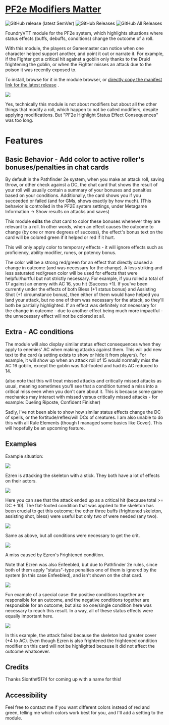 # [PF2e Modifiers Matter](https://foundryvtt.com/packages/pf2e-modifiers-matter/)

![GitHub release (latest SemVer)](https://img.shields.io/github/v/release/itamarcu/pf2e-modifiers-matter?style=for-the-badge)
![GitHub Releases](https://img.shields.io/github/downloads/itamarcu/pf2e-modifiers-matter/latest/total?style=for-the-badge)
![GitHub All Releases](https://img.shields.io/github/downloads/itamarcu/pf2e-modifiers-matter/total?style=for-the-badge&label=Downloads+total)

FoundryVTT module for the PF2e system, which highlights situations where status effects (buffs, debuffs, conditions)
change the outcome of a roll.

With this module, the players or Gamemaster can notice when one character helped support another, and point it out or
narrate it. For example, if the Fighter got a critical hit against a goblin only thanks to the Druid frightening the
goblin, or when the Fighter misses an attack due to the poison it was recently exposed to.

To install, browse for it in the module browser,
or [directly copy the manifest link for the latest release](https://github.com/itamarcu/pf2e-modifiers-matter/releases/latest/download/module.json)
.

![](metadata/example_0.png)

Yes, technically this module is not about modifiers but about all the other things that modify a roll, which happen to
not be called modifiers, despite applying modifications. But "PF2e Highlight Status Effect Consequences" was too long.

# Features

## Basic Behavior - Add color to active roller's bonuses/penalties in chat cards

By default in the Pathfinder 2e system, when you make an attack roll, saving throw, or other check against a DC, the
chat card that shows the result of your roll will usually contain a summary of your bonuses and penalties based on your
conditions. Additionally, the card shows you if you succeeded or failed (and for GMs, shows exactly by how much). (This 
behavior is controlled in the PF2E system settings, under Metagame Information -> Show results on attacks and saves)

This module **edits** the chat card to color these bonuses whenever they are relevant to a roll. In other words, when an
effect causes the outcome to change (by one or more degrees of success), the effect's bonus text on the card will be
colored green if it helped or red if it hurt.

This will only apply color to temporary effects - it will ignore effects such as proficiency, ability modifier, runes,
or potency bonus.

The color will be a strong red/green for an effect that directly caused a change in outcome (and was necessary for the
change). A less striking and less saturated red/green color will be used for effects that were helpful/hurtful but not
strictly necessary. For example, if you rolled a total of 17 against an enemy with AC 16, you hit (Success +1). If
you've been currently under the effects of both Bless (+1 status bonus) and Assisting Shot (+1 circumstance bonus), then
either of them would have helped you land your attack, but no one of them was necessary for the attack, so they'll both
be partially highlighted. If an effect was definitely not necessary for the change in outcome - due to another effect
being much more impactful - the unnecessary effect will not be colored at all.

## Extra - AC conditions

The module will also display similar status effect consequences when they apply to enemies' AC when making attacks
against them. This will add new text to the card (a setting exists to show or hide it from players). For example, it
will show up when an attack roll of 15 would normally miss the AC 16 goblin, except the goblin was flat-footed and had
its AC reduced to 14.

(also note that this will treat missed attacks and critically missed attacks as usual, meaning sometimes you'll see that
a condition turned a miss into a critical miss even when you don't care about it. This is because some game mechanics
may interact with missed versus critically missed attacks - for example: Dueling Riposte, Confident Finisher)

Sadly, I've not been able to show how similar status effects change the DC of spells, or the fortitude/reflex/will DCs
of creatures. I am also unable to do this with all Rule Elements (though I managed some basics like Cover). This will
hopefully be an upcoming feature.

## Examples

Example situation:

![](metadata/example_situation.png)

Ezren is attacking the skeleton with a stick. They both have a lot of effects on their actors.

![](metadata/example_1.png)

Here you can see that the attack ended up as a critical hit (because total >= DC + 10). The flat-footed condition that
was applied to the skeleton has been crucial to get this outcome; the other three buffs (frightened skeleton, assisting
shot, bless)
were useful but only two of were needed (any two).

![](metadata/example_2.png)

Same as above, but all conditions were necessary to get the crit.

![](metadata/example_3.png)

A miss caused by Ezren's Frightened condition.

Note that Ezren was also Enfeebled, but due to Pathfinder 2e rules, since both of them apply "status"-type penalties one
of them is ignored by the system (in this case Enfeebled), and isn't shown on the chat card.

![](metadata/example_4.png)

Fun example of a special case:  the positive conditions together are responsible for an outcome, and the negative
conditions together are responsible for an outcome, but also no one/single condition here was necessary to reach this
result. In a way, all of these status effects were equally important here.

![](metadata/example_5.png)

In this example, the attack failed because the skeleton had greater cover (+4 to AC). Even though Ezren is also
frightened the frightened condition modifier on this card will not be highlighted because it did not affect the outcome
whatsoever.

## Credits

Thanks Sionth#5174 for coming up with a name for this!

## Accessibility

Feel free to contact me if you want different colors instead of red and green, telling me which colors work best for
you, and I'll add a setting to the module.